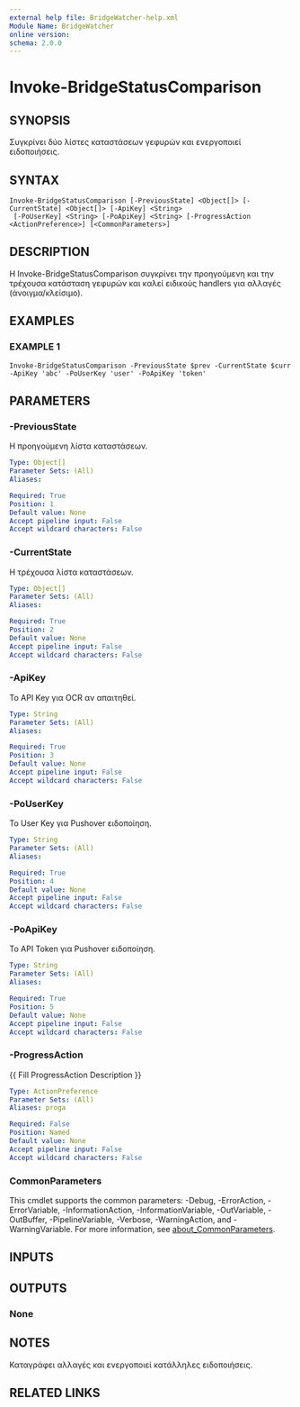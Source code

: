 ```yaml
---
external help file: BridgeWatcher-help.xml
Module Name: BridgeWatcher
online version:
schema: 2.0.0
---
```


# Invoke-BridgeStatusComparison

## SYNOPSIS

Συγκρίνει δύο λίστες καταστάσεων γεφυρών και ενεργοποιεί ειδοποιήσεις.

## SYNTAX

```
Invoke-BridgeStatusComparison [-PreviousState] <Object[]> [-CurrentState] <Object[]> [-ApiKey] <String>
 [-PoUserKey] <String> [-PoApiKey] <String> [-ProgressAction <ActionPreference>] [<CommonParameters>]
```

## DESCRIPTION

Η Invoke-BridgeStatusComparison συγκρίνει την προηγούμενη και την τρέχουσα
κατάσταση γεφυρών και καλεί ειδικούς handlers για αλλαγές (άνοιγμα/κλείσιμο).

## EXAMPLES

### EXAMPLE 1

```
Invoke-BridgeStatusComparison -PreviousState $prev -CurrentState $curr -ApiKey 'abc' -PoUserKey 'user' -PoApiKey 'token'
```

## PARAMETERS

### -PreviousState

Η προηγούμενη λίστα καταστάσεων.

```yaml
Type: Object[]
Parameter Sets: (All)
Aliases:

Required: True
Position: 1
Default value: None
Accept pipeline input: False
Accept wildcard characters: False
```

### -CurrentState

Η τρέχουσα λίστα καταστάσεων.

```yaml
Type: Object[]
Parameter Sets: (All)
Aliases:

Required: True
Position: 2
Default value: None
Accept pipeline input: False
Accept wildcard characters: False
```

### -ApiKey

Το API Key για OCR αν απαιτηθεί.

```yaml
Type: String
Parameter Sets: (All)
Aliases:

Required: True
Position: 3
Default value: None
Accept pipeline input: False
Accept wildcard characters: False
```

### -PoUserKey

Το User Key για Pushover ειδοποίηση.

```yaml
Type: String
Parameter Sets: (All)
Aliases:

Required: True
Position: 4
Default value: None
Accept pipeline input: False
Accept wildcard characters: False
```

### -PoApiKey

Το API Token για Pushover ειδοποίηση.

```yaml
Type: String
Parameter Sets: (All)
Aliases:

Required: True
Position: 5
Default value: None
Accept pipeline input: False
Accept wildcard characters: False
```

### -ProgressAction

{{ Fill ProgressAction Description }}

```yaml
Type: ActionPreference
Parameter Sets: (All)
Aliases: proga

Required: False
Position: Named
Default value: None
Accept pipeline input: False
Accept wildcard characters: False
```

### CommonParameters
This cmdlet supports the common parameters: -Debug, -ErrorAction, -ErrorVariable, -InformationAction, -InformationVariable, -OutVariable, -OutBuffer, -PipelineVariable, -Verbose, -WarningAction, and -WarningVariable. For more information, see [about_CommonParameters](http://go.microsoft.com/fwlink/?LinkID=113216).

## INPUTS

## OUTPUTS

### None

## NOTES

Καταγράφει αλλαγές και ενεργοποιεί κατάλληλες ειδοποιήσεις.

## RELATED LINKS
